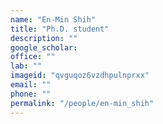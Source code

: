 ```yaml
---
name: "En-Min Shih"
title: "Ph.D. student"
description: ""
google_scholar: 
office: ""
lab: ""
imageid: "qvguqoz6vzdhpulnprxx"
email: ""
phone: ""
permalink: "/people/en-min_shih"
---
```

